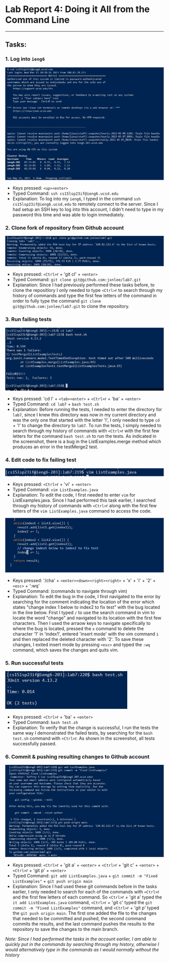 # Lab Report 4: Doing it All from the Command Line

---

## Tasks:

### 1. Log into `ieng6`
![Task 1 Screenshot](task1SS.png)
* Keys pressed: `<up><enter>`
* Typed Command: `ssh cs15lsp23if@ieng6.ucsd.edu`
* Explanation: To log into my `ieng6`, I typed in the command `ssh cs15lsp23if@ieng6.ucsd.edu` to remotely connect to the server. Since I had setup an SSH key to log into this account, I didn't need to type in my password this time and was able to login immediately.

### 2. Clone fork of repository from Github account
![Task 2 Screenshot](task2SS.png)
* Keys pressed: `<Ctrl>`r + 'git cl' + `<enter>`
* Typed Command: `git clone git@github.com:jxnlee/lab7.git`
* Explanation: Since I had previously performed these tasks before, to clone the repositlory I only needed to type `<Ctrl>`r to search through my history of commands and type the first few letters of the command in order to fully type the command `git clone git@github.com:jxnlee/lab7.git` to clone the repository.

### 3. Run failing tests
![Task 3 Screenshot](task3SS.png)
* Keys pressed: 'cd l' + `<tab><enter>` + `<Ctrl>`r + 'ba' + `<enter>`
* Typed Command: `cd lab7` + `bash test.sh`
* Explanation: Before running the tests, I needed to enter the directory for `lab7`, since I knew this directory was now in my current directory and was the only one that started with the letter 'l', I only needed to type `cd` + 'l' to change the directory to `lab7`. To run the tests, I simply needed to search through my history of commands with `<Ctrl>`r with the first few letters for the command `bash test.sh` to run the tests. As indicated in the screenshot, there is a bug in the ListExamples.merge method which produces an error in the testMerge2 test.

### 4. Edit code to fix failing test
![Task 4 Screenshot 1](task4SS1.png)
* Keys pressed: `<Ctrl>`r + 'vi' + `<enter>`
* Typed Command: `vim ListExamples.java`
* Explanation: To edit the code, I first needed to enter `vim` for ListExamples.java. Since I had performed this task earlier, I searched through my history of commands with `<Ctrl>`r along with the first few letters of the `vim ListExamples.java` command to access the code.

![Task 4 Screenshot 2](task4SS2.png)
* Keys pressed: '/cha' + `<enter><down><right><right>` + 'x' + 'i' + '2' + `<esc>` + ':wq'
* Typed Command: (commands to navigate through vim)
* Explanation: To edit the bug in the code, I first navigated to the error by searching for the comment indicating the location of the error which states "change index 1 below to index2 to fix test" with the bug located in the line below. First I typed `/` to use the search command in vim to locate the word "change" and navigated to its location with the first few characters. Then I used the arraow keys to navigate specifically to where the bug is located, pressed the `x` command to delete the character '1' in 'index1', entered 'insert mode' with the vim command `i` and then replaced the deleted character with '2'. To save these changes, I exited insert mode by pressing `<esc>` and typed the `:wq` command, which saves the changes and quits vim.

### 5. Run successful tests
![Task 5 Screenshot](task5SS.png)
* Keys pressed: `<Ctrl>`r + 'ba' + `<enter>`
* Typed Command: `bash test.sh`
* Explanation: To verify that the change is successful, I run the tests the same way I demonstrated the failed tests, by searching for the `bash test.sh` command with `<Ctrl>`r. As shown in the screenshot, all tests successfully passed.

### 6. Commit & pushing resulting changes to Github account
![Task 6 Screenshot](task6SS.png)
* Keys pressed: `<Ctrl>`r + 'git a' + `<enter>` +  `<Ctrl>`r + 'git c' + `<enter>` + `<Ctrl>`r + 'git p' + `<enter>`
* Typed Command: `git add ListExamples.java` + `git commit -m "Fixed ListExamples"` + `git push origin main`
* Explanation: Since I had used these git commands before in the tasks earlier, I only needed to search for each of the commands with `<Ctrl>`r and the first few letters of each command. So `<Ctrl>`r + 'git a' typed the `it add ListExamples.java` command,  `<Ctrl>`r + 'git c' typed the `git commit -m "Fixed ListExamples"` command, and `<Ctrl>`r + 'git p' typed the `git push origin main`. The first one added the file to the changes that needed to be committed and pushed, the second command commits the results, and the last command pushes the results to the repository to save the changes to the main branch.

*Note: Since I had performed the tasks in the account earlier, I am able to quickly put in the commands by searching through my history, otherwise I would alternatively type in the commands as I would normally without the history*
